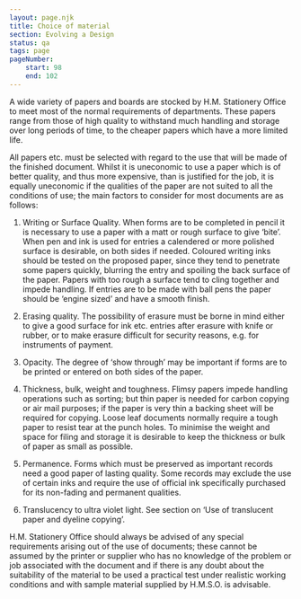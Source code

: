 ```yaml
---
layout: page.njk
title: Choice of material
section: Evolving a Design
status: qa
tags: page
pageNumber:
    start: 98
    end: 102
---
```


A wide variety of papers and boards are stocked by H.M. Stationery Office to meet most of the normal requirements of departments. These papers range from those of high quality to withstand much handling and storage over long periods of time, to the cheaper papers which have a more limited life.

All papers etc. must be selected with regard to the use that will be made of the finished document. Whilst it is uneconomic to use a paper which is of better quality, and thus more expensive, than is justified for the job, it is equally uneconomic if the qualities of the paper are not suited to all the conditions of use; the main factors to consider for most documents are as follows:

1. <span class="small-caps">Writing or Surface Quality.</span> When forms are to be completed in pencil it is necessary to use a paper with a matt or rough surface to give ‘bite’. When pen and ink is used for entries a calendered or more polished surface is desirable, on both sides if needed. Coloured writing inks should be tested on the proposed paper, since they tend to penetrate some papers quickly, blurring the entry and spoiling the back surface of the paper. Papers with too rough a surface tend to cling together and impede handling. If entries are to be made with ball pens the paper should be ‘engine sized’ and have a smooth finish.

2. <span class="small-caps">Erasing quality.</span> The possibility of erasure must be borne in mind either to give a good surface for ink etc. entries after erasure with knife or rubber, or to make erasure difficult for security reasons, e.g. for instruments of payment.

3. <span class="small-caps">Opacity.</span> The degree of ‘show through’ may be important if forms are to be printed or entered on both sides of the paper.

4. <span class="small-caps">Thickness, bulk, weight and toughness.</span> Flimsy papers impede handling operations such as sorting; but thin paper is needed for carbon copying or air mail purposes; if the paper is very thin a backing sheet will be required for copying.
Loose leaf documents normally require a tough paper to resist tear at the punch holes.
To minimise the weight and space for filing and storage it is desirable to keep the thickness or bulk of paper as small as possible.

5. <span class="small-caps">Permanence.</span> Forms which must be preserved as important records need a good paper of lasting quality. Some records may exclude the use of certain inks and require the use of official ink specifically purchased for its non-fading and permanent qualities.

6. <span class="small-caps">Translucency to ultra violet light.</span> See section on ‘Use of translucent paper and dyeline copying’.

H.M. Stationery Office should always be advised of any special requirements arising out of the use of documents; these cannot be assumed by the printer or supplier who has no knowledge of the problem or job associated with the document and if there is any doubt about the suitability of the material to be used a practical test under realistic working conditions and with sample material supplied by H.M.S.O. is advisable.
